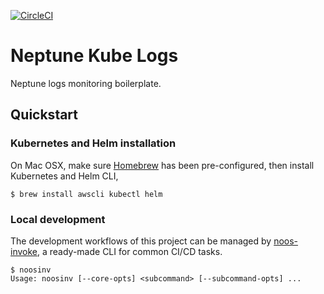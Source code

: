 [![CircleCI](https://circleci.com/gh/noosenergy/neptune-kube-logs.svg?style=svg&circle-token=8658731bfa70cd9619d715b982fc3f4684760beb)](https://circleci.com/gh/noosenergy/neptune-kube-logs)

# Neptune Kube Logs
Neptune logs monitoring boilerplate.

## Quickstart

### Kubernetes and Helm installation

On Mac OSX, make sure [Homebrew](https://brew.sh/) has been pre-configured, then install Kubernetes and Helm CLI,

    $ brew install awscli kubectl helm

### Local development

The development workflows of this project can be managed by [noos-invoke](https://github.com/noosenergy/noos-invoke), a ready-made CLI for common CI/CD tasks.

```
$ noosinv
Usage: noosinv [--core-opts] <subcommand> [--subcommand-opts] ...
```
